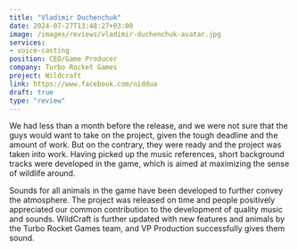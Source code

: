 ```yaml
---
title: "Vladimir Duchenchuk"
date: 2024-07-27T13:48:27+03:00
image: /images/reviews/vladimir-duchenchuk-avatar.jpg
services:
- voice-casting
position: CEO/Game Producer
company: Turbo Rocket Games
project: Wildcraft
link: https://www.facebook.com/niddua
draft: true
type: "review"
---
```


We had less than a month before the release, and we were not sure that the guys would want to take on the project, given the tough deadline and the amount of work. But on the contrary, they were ready and the project was taken into work. Having picked up the music references, short background tracks were developed in the game, which is aimed at maximizing the sense of wildlife around.

<!--more-->

Sounds for all animals in the game have been developed to further convey the atmosphere. The project was released on time and people positively appreciated our common contribution to the development of quality music and sounds. WildCraft is further updated with new features and animals by the Turbo Rocket Games team, and VP Production successfully gives them sound.